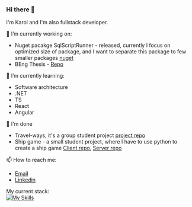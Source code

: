 ### Hi there 👋

I'm Karol and I'm also fullstack developer. 

🔭 I’m currently working on:
  * Nuget pacakge SqlScriptRunner - released, currently I focus on optimized size of package, and I want to separate this package to few smaller packages [nuget](https://www.nuget.org/packages/SqlScriptRunner)
  * BEng Thesis - [Repo](https://github.com/keyroll-99/CargoPlanner)
  
🌱 I’m currently learning: 
  * Software architecture
  * .NET
  * TS
  * React
  * Angular

🏁 I'm done
 * Travel-ways, it's a group student project [project repo](https://github.com/TravelerWays/TravelWaysApi)
 * Ship game - a small student project, where I have to use python to create a ship game [Client repo](https://github.com/keyroll-99/shipGame), [Server repo](https://github.com/keyroll-99/shipGameServer)
   
📫 How to reach me:
  * [Email](mailto:kazmierczakkarol1999@gmail.com)
  * [Linkedin](https://www.linkedin.com/in/karol-ka%C5%BAmierczak-2798141a5/)

My current stack: \
[![My Skills](https://skillicons.dev/icons?i=dotnet,cs,js,ts,react,azure,git,mysql,postgres,vite&perline=12)](https://skillicons.dev)

